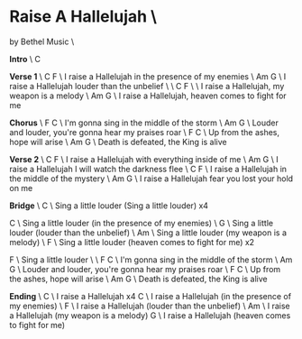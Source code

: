# Raise A Hallelujah \ 

by Bethel Music \ 

**Intro** \ 
C

**Verse 1** \ 
   C                        F \ 
I raise a Hallelujah in the presence of my enemies \ 
   Am                 G \ 
I raise a Hallelujah louder than the unbelief \  \ 
   C                     F \  \ 
I raise a Hallelujah, my weapon is a melody \ 
   Am                 G \ 
I raise a Hallelujah, heaven comes to fight for me

**Chorus** \ 
F                     C \ 
I'm gonna sing in the middle of the storm \ 
Am                               G \ 
Louder and louder, you're gonna hear my praises roar \ 
F                   C \ 
Up from the ashes, hope will arise \ 
Am                     G \ 
Death is defeated, the King is alive 

**Verse 2** \ 
   C                      F \ 
I raise a Hallelujah with everything inside of me \ 
   Am                G \ 
I raise a Hallelujah I will watch the darkness flee \ 
   C                        F \ 
I raise a Hallelujah in the middle of the mystery \ 
   Am                 G \ 
I raise a Hallelujah fear you lost your hold on me

**Bridge** \ 
C \ 
Sing a little louder (Sing a little louder) x4

C \ 
Sing a little louder (in the presence of my enemies) \ 
G \ 
Sing a little louder (louder than the unbelief) \ 
Am \ 
Sing a little louder (my weapon is a melody) \ 
F \ 
Sing a little louder (heaven comes to fight for me)  x2
 
F \ 
Sing a little louder \ 
  \ 
F                     C \ 
I'm gonna sing in the middle of the storm \ 
Am                               G \ 
Louder and louder, you're gonna hear my praises roar \ 
F                   C \ 
Up from the ashes, hope will arise \ 
Am                     G \ 
Death is defeated, the King is alive

**Ending** \ 
  C \ 
I raise a Hallelujah x4
  C \ 
I raise a Hallelujah (in the presence of my enemies) \ 
  F \ 
I raise a Hallelujah (louder than the unbelief) \ 
  Am \ 
I raise a Hallelujah (my weapon is a melody)
  G \ 
I raise a Hallelujah (heaven comes to fight for me)
